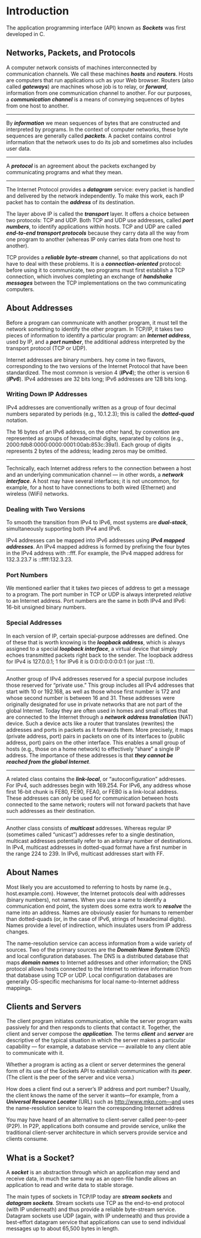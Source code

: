 # Introduction

The application programming interface (API) known as ***Sockets*** was first developed in C.

## Networks, Packets, and Protocols

A computer network consists of machines interconnected by communication channels. We call these machines ***hosts*** and ***routers***. Hosts are computers that run applications uch as your Web browser. Routers (also called ***gateways***) are machines whose job is to relay, or ***forward***, information from one communication channel to another. For our purposes, a ***communication channel*** is a means of conveying sequences of bytes from one host to another.

---

By ***information*** we mean sequences of bytes that are constructed and interpreted by programs. In the context of computer networks, these byte sequences are generally called ***packets***. A packet contains control information that the network uses to do its job and sometimes also includes user data.

---

A ***protocol*** is an agreement about the packets exchanged by communicating programs and what they mean.

---

The Internet Protocol provides a ***datagram*** service: every packet is handled and delivered by the network independently. To make this work, each IP packet has to contain the ***address*** of its destination.

The layer above IP is called the ***transport*** layer. It offers a choice between two protocols: TCP and UDP. Both TCP and UDP use addresses, called ***port numbers***, to identify applications within hosts. TCP and UDP are called ***end-to-end transport protocols*** because they carry data all the way from one program to another (whereas IP only carries data from one host to another).

TCP provides a ***reliable byte-stream*** channel, so that applications do not have to deal with these problems. It is a ***connection-oriented*** protocol: before using it to communicate, two programs must first establish a TCP connection, which involves completing an exchange of ***handshake messages*** between the TCP implementations on the two communicating computers.

## About Addresses

Before a program can communicate with another program, it must tell the network something to identify the other program. In TCP/IP, it takes two pieces of information to identify a particular program: an ***Internet address***, used by IP, and a ***port number***, the additional address interpreted by the transport protocol (TCP or UDP).

Internet addresses are binary numbers. hey come in two flavors, corresponding to the two versions of the Internet Protocol that have been standardized. The most common is version 4 (***IPv4***); the other is version 6 (***IPv6***). IPv4 addresses are 32 bits long; IPv6 addresses
are 128 bits long.

### Writing Down IP Addresses

IPv4 addresses are conventionally written as a group of four decimal numbers separated by periods (e.g., 10.1.2.3); this is called the ***dotted-quad*** notation.

The 16 bytes of an IPv6 address, on the other hand, by convention are represented as groups of hexadecimal digits, separated by colons (e.g., 2000:fdb8:0000:0000:0001:00ab:853c:39a1). Each group of digits represents 2 bytes of the address; leading zeros may be omitted.

---

Technically, each Internet address refers to the connection between a host and an underlying communication channel — in other words, a ***network interface***. A host may have several interfaces; it is not uncommon, for example, for a host to have connections to both wired (Ethernet) and wireless (WiFi) networks.

### Dealing with Two Versions

To smooth the transition from IPv4 to IPv6, most systems are ***dual-stack***, simultaneously supporting both IPv4 and IPv6.

IPv4 addresses can be mapped into IPv6 addresses using ***IPv4 mapped addresses***. An IPv4 mapped address is formed by prefixing the four bytes in the IPv4 address with ::fff. For example, the IPv4 mapped address for 132.3.23.7 is ::ffff:132.3.23.

### Port Numbers

We mentioned earlier that it takes *two* pieces of address to get a message to a program. The port number in TCP or UDP is always interpreted *relative* to an Internet address. Port numbers are the same in both IPv4 and IPv6: 16-bit unsigned binary numbers.

### Special Addresses

In each version of IP, certain special-purpose addresses are defined. One of these that is worth knowing is the ***loopback address***, which is always assigned to a special ***loopback interface***, a virtual device that simply echoes transmitted packets right back to the sender. The loopback address for IPv4 is 127.0.0.1; 1 for IPv6 it is 0:0:0:0:0:0:0:1 (or just ::1).

---

Another group of IPv4 addresses reserved for a special purpose includes those reserved for “private use.” This group includes all IPv4 addresses that start with 10 or 192.168, as well as those whose first number is 172 and whose second number is between 16 and 31. These addresses were originally designated for use in private networks that are not part of the global Internet. Today they are often used in homes and small offices that are connected to the Internet through a ***network address translation*** (NAT) device. Such a device acts like a router that translates (rewrites) the addresses and ports in packets as it forwards them. More precisely, it maps (private address, port) pairs in packets on one of its interfaces to (public address, port) pairs on the other interface. This enables a small group of hosts (e.g., those on a home network) to effectively “share” a single IP address. The importance of these addresses is that ***they cannot be reached from the global Internet***.

---

A related class contains the ***link-local***, or “autoconfiguration” addresses. For IPv4, such addresses begin with 169.254. For IPv6, any address whose first 16-bit chunk is FE80, FE90, FEA0, or FEB0 is a link-local address. These addresses can only be used for communication between hosts connected to the same network; routers will not forward packets that have such addresses as their destination.

---

Another class consists of ***multicast*** addresses. Whereas regular IP (sometimes called “unicast”) addresses refer to a single destination, multicast addresses potentially refer to an arbitrary number of destinations. In IPv4, multicast addresses in dotted-quad format have a first number in the range 224 to 239. In IPv6, multicast addresses start with FF.

## About Names

Most likely you are accustomed to referring to hosts by name (e.g., host.example.com). However, the Internet protocols deal with addresses (binary numbers), not names. When you use a name to identify a communication end point, the system does some extra work to ***resolve*** the name into an address. Names are obviously easier for humans to remember than dotted-quads (or, in the case of IPv6, strings of hexadecimal digits). Names provide a level of indirection, which insulates users from IP address changes.

The name-resolution service can access information from a wide variety of sources. Two of the primary sources are the ***Domain Name System*** (DNS) and local configuration databases. The DNS is a distributed database that maps ***domain names*** to Internet addresses and other information; the DNS protocol allows hosts connected to the Internet to retrieve information from that database using TCP or UDP. Local configuration databases are generally OS-specific mechanisms for local name-to-Internet address mappings.

## Clients and Servers

The client program initiates communication, while the server program waits passively for and then responds to clients that contact it.
Together, the client and server compose the ***application***. The terms ***client*** and ***server*** are descriptive of the typical situation in which the server makes a particular capability — for example, a database service — available to any client able to communicate with it.

Whether a program is acting as a client or server determines the general form of its use of the Sockets API to establish communication with its ***peer***. (The client is the peer of the server and vice versa.)

How does a client find out a server’s IP address and port number? Usually, the client knows the name of the server it wants—for example, from a ***Universal Resource Locator*** (URL) such as http://www.mkp.com—and uses the name-resolution service to learn the corresponding Internet address

You may have heard of an alternative to client-server called peer-to-peer (P2P). In P2P, applications both consume and provide service, unlike the traditional client-server architecture in which servers provide service and clients consume.

## What is a Socket?

A ***socket*** is an abstraction through which an application may send and receive data, in much the same way as an open-file handle allows an application to read and write data to stable storage.

The main types of sockets in TCP/IP today are ***stream sockets*** and ***datagram sockets***. Stream sockets use TCP as the end-to-end protocol (with IP underneath) and thus provide a reliable byte-stream service. Datagram sockets use UDP (again, with IP underneath) and thus provide a best-effort datagram service that applications can use to send individual messages up to about 65,500 bytes in length.